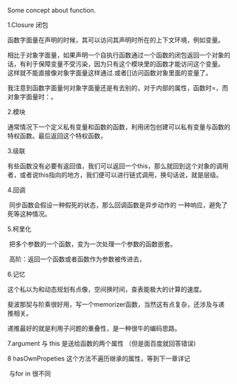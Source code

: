 Some concept about function.

1.Closure 闭包

函数字面量在声明的时候，其可以访问其声明时所在的上下文环境，例如变量。

相比于对象字面量，如果声明一个自执行函数通过一个函数的闭包返回一个对象的话，有利于保障变量不受污染，因为只有这个模块里的函数才能访问这个变量。 这样就不能直接像对象字面量这样通过.或者[]访问函数对象里面的变量了。

我注意到函数字面量何对象字面量还是有去别的，对于内部的属性，函数时=，而对象字面量时：。

2.模块

​	通常情况下一个定义私有变量和函数的函数，利用闭包创建可以私有变量与函数的特权函数。最后返回这个特权函数，

3.级联

​		有些函数没有必要有返回值，我们可以返回一个this，那么就回到这个对象的调用者，或者说this指向的地方，我们便可以进行链式调用，换句话说，就是层级。

4.回调

​		同步函数会假设一种假死的状态，那么回调函数是异步动作的 一种响应，避免了死等这种情况。

5.柯里化 

​      把多个参数的一个函数，变为一次处理一个参数的函数嵌套。

​    高阶：返回一个函数或者函数作为参数被传进去，

6.记忆 

   这个私以为和动态规划有点像，空间换时间，查表能极大的计算的速度。

斐波那契与阶乘很好用，写一个memorizer函数，当然这有点复杂，还涉及与递推相关。

递推最好的就是利用子问题的重叠性，是一种很牛的编码思路。

7.argument 与 this 是送给函数的两个属性 （但是面百度就回答错误)

8  hasOwnPropeties 这个方法不遍历继承的属性，等到下一章详记

​    与for in 很不同